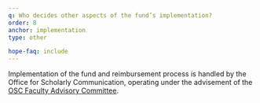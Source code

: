 ```yaml
---
q: Who decides other aspects of the fund’s implementation?
order: 8
anchor: implementation
type: other

hope-faq: include
---
```

Implementation of the fund and reimbursement process is handled by the Office for Scholarly Communication, operating under the advisement of the [OSC Faculty Advisory Committee](#).
